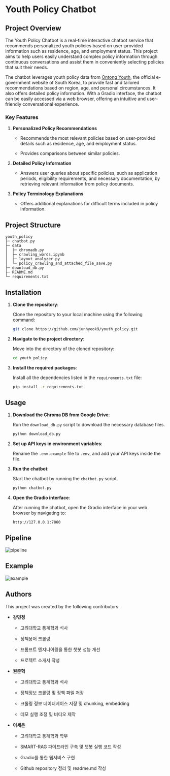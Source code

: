 # Youth Policy Chatbot

## Project Overview

The Youth Policy Chatbot is a real-time interactive chatbot service that recommends personalized youth policies based on user-provided information such as residence, age, and employment status. This project aims to help users easily understand complex policy information through continuous conversations and assist them in conveniently selecting policies that suit their needs.

The chatbot leverages youth policy data from [Ontong Youth](https://www.youthcenter.go.kr/main.do), the official e-government website of South Korea, to provide fast and tailored recommendations based on region, age, and personal circumstances. It also offers detailed policy information. With a Gradio interface, the chatbot can be easily accessed via a web browser, offering an intuitive and user-friendly conversational experience.

### Key Features

1. **Personalized Policy Recommendations**

    - Recommends the most relevant policies based on user-provided details such as residence, age, and employment status.
   
    - Provides comparisons between similar policies.

2. **Detailed Policy Information**
   
    - Answers user queries about specific policies, such as application periods, eligibility requirements, and necessary documentation, by retrieving relevant information from policy documents.

3. **Policy Terminology Explanations**

   - Offers additional explanations for difficult terms included in policy information.

## Project Structure

```
youth_policy
├─ chatbot.py
├─ data
│  ├─ chromadb.py
│  ├─ crawling_words.ipynb
│  ├─ layout_analyzer.py
│  └─ policy_crawling_and_attached_file_save.py
├─ download_db.py
├─ README.md
└─ requirements.txt
```

## Installation

1. **Clone the repository**:

    Clone the repository to your local machine using the following command:

    ```bash
    git clone https://github.com/junhyeok9/youth_policy.git
    ```


2. **Navigate to the project directory**:

    Move into the directory of the cloned repository:

    ```bash
    cd youth_policy
    ```

3. **Install the required packages**:

    Install all the dependencies listed in the ```requirements.txt``` file:

    ```bash
    pip install -r requirements.txt
    ```


## Usage

1. **Download the Chroma DB from Google Drive**:

    Run the ```download_db.py``` script to download the necessary database files.

    ```bash
    python download_db.py
    ```   

2. **Set up API keys in environment variables**:

    Rename the ```.env.example``` file to ```.env```, and add your API keys inside the file.

3. **Run the chatbot**:

    Start the chatbot by running the ```chatbot.py``` script.

    ```bash
    python chatbot.py
    ```

4. **Open the Gradio interface**:

    After running the chatbot, open the Gradio interface in your web browser by navigating to:

    ```
    http://127.0.0.1:7860
    ```

## Pipeline

![pipeline](https://github.com/user-attachments/assets/704f4174-3137-43c1-8555-04de8646358e)

## Example

![example](https://github.com/user-attachments/assets/06e4137f-2012-471d-a3df-2bf065eb4019)

## Authors

This project was created by the following contributors:

- **강민정** 

    - 고려대학교 통계학과 석사

    - 정책용어 크롤링

    - 프롬프트 엔지니어링을 통한 챗봇 성능 개선
    
    - 프로젝트 소개서 작성

- **원준혁**

    - 고려대학교 통계학과 석사

    - 정책정보 크롤링 및 정책 파일 저장
    
    - 크롤링 정보 데이터베이스 저장 및 chunking, embedding

    - 데모 실행 조정 및 비디오 제작

- **이세은**

    - 고려대학교 통계학과 학부

    - SMART-RAG 파이프라인 구축 및 챗봇 실행 코드 작성

    - Gradio를 통한 웹서비스 구현

    - Github repository 정리 및 readme.md 작성


